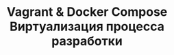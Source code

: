 <h1 align="center">
	<a  href="#vagrant" class="anchor" name="start"></a>
  Vagrant & Docker Compose<br />
  Виртуализация процесса разработки
</h1>
